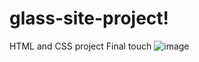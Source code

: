 # glass-site-project!
HTML and CSS project
Final touch
![image](https://user-images.githubusercontent.com/50411324/164914680-c2211331-59de-42ac-a472-84907eb1a5c8.png)

